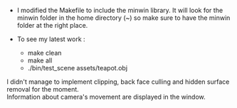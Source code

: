 - I modified the Makefile to include the minwin library. It will look for the minwin folder in the home directory (~) so make sure to have the minwin folder at the right place.  

- To see my latest work : 
  - make clean
  - make all
  - ./bin/test_scene assets/teapot.obj

I didn't manage to implement clipping, back face culling and hidden surface removal for the moment.  
Information about camera's movement are displayed in the window.